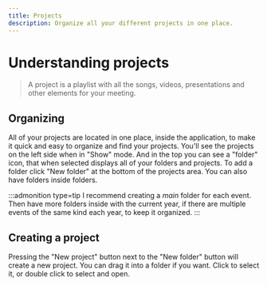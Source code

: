 ```yaml
---
title: Projects
description: Organize all your different projects in one place.
---
```


# Understanding projects

> A project is a playlist with all the songs, videos, presentations and other elements for your meeting.

## Organizing

All of your projects are located in one place, inside the application, to make it quick and easy to organize and find your projects. You'll see the projects on the left side when in "Show" mode. And in the top you can see a "folder" icon, that when selected displays all of your folders and projects. To add a folder click "New folder" at the bottom of the projects area. You can also have folders inside folders.

:::admonition type=tip
I recommend creating a _main_ folder for each event. Then have more folders inside with the current year, if there are multiple events of the same kind each year, to keep it organized.
:::

## Creating a project

Pressing the "New project" button next to the "New folder" button will create a new project. You can drag it into a folder if you want. Click to select it, or double click to select and open.
